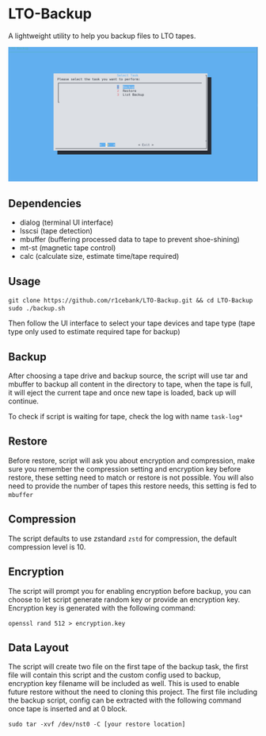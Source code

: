 # LTO-Backup
A lightweight utility to help you backup files to LTO tapes.

![Task selection](task-selection.png)

## Dependencies

* dialog (terminal UI interface)
* lsscsi (tape detection)
* mbuffer (buffering processed data to tape to prevent shoe-shining)
* mt-st (magnetic tape control)
* calc (calculate size, estimate time/tape required)

## Usage

```
git clone https://github.com/r1cebank/LTO-Backup.git && cd LTO-Backup
sudo ./backup.sh
```

Then follow the UI interface to select your tape devices and tape type (tape type only used to estimate required tape for backup)

## Backup
After choosing a tape drive and backup source, the script will use tar and mbuffer to backup all content in the directory to tape, when the tape is full, it will eject the current tape and once new tape is loaded, back up will continue.

To check if script is waiting for tape, check the log with name `task-log*`

## Restore
Before restore, script will ask you about encryption and compression, make sure you remember the compression setting and encryption key before restore, these setting need to match or restore is not possible. You will also need to provide the number of tapes this restore needs, this setting is fed to `mbuffer`

## Compression

The script defaults to use zstandard `zstd` for compression, the default compression level is 10.

## Encryption

The script will prompt you for enabling encryption before backup, you can choose to let script generate random key or provide an encryption key. Encryption key is generated with the following command:

```
openssl rand 512 > encryption.key
```

## Data Layout

The script will create two file on the first tape of the backup task, the first file will contain this script and the custom config used to backup, encryption key filename will be included as well. This is used to enable future restore without the need to cloning this project. The first file including the backup script, config can be extracted with the following command once tape is inserted and at 0 block.

```
sudo tar -xvf /dev/nst0 -C [your restore location]
```